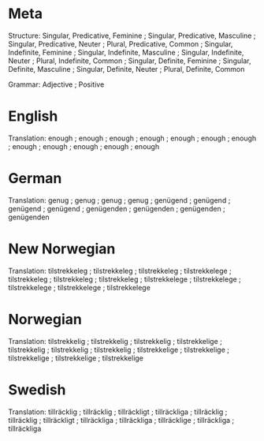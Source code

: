 Meta
====

Structure: Singular, Predicative, Feminine ; Singular, Predicative, Masculine ; Singular, Predicative, Neuter ; Plural, Predicative, Common ;
           Singular, Indefinite, Feminine  ; Singular, Indefinite, Masculine  ; Singular, Indefinite, Neuter  ; Plural, Indefinite, Common  ;
           Singular, Definite, Feminine    ; Singular, Definite, Masculine    ; Singular, Definite, Neuter    ; Plural, Definite, Common

Grammar:   Adjective ; Positive



English
=======

Translation: enough ; enough ; enough ; enough ;
             enough ; enough ; enough ; enough ;
             enough ; enough ; enough ; enough



German
======

Translation: genug      ; genug      ; genug      ; genug      ;
             genügend   ; genügend   ; genügend   ; genügend   ;
             genügenden ; genügenden ; genügenden ; genügenden



New Norwegian
=============

Translation: tilstrekkeleg  ; tilstrekkeleg  ; tilstrekkeleg  ; tilstrekkelege ;
             tilstrekkeleg  ; tilstrekkeleg  ; tilstrekkeleg  ; tilstrekkelege ;
             tilstrekkelege ; tilstrekkelege ; tilstrekkelege ; tilstrekkelege



Norwegian
=========

Translation: tilstrekkelig  ; tilstrekkelig  ; tilstrekkelig  ; tilstrekkelige ;
             tilstrekkelig  ; tilstrekkelig  ; tilstrekkelig  ; tilstrekkelige ;
             tilstrekkelige ; tilstrekkelige ; tilstrekkelige ; tilstrekkelige



Swedish
=======

Translation: tillräcklig  ; tillräcklig  ; tillräckligt ; tillräckliga ;
             tillräcklig  ; tillräcklig  ; tillräckligt ; tillräckliga ;
             tillräckliga ; tillräcklige ; tillräckliga ; tillräckliga
